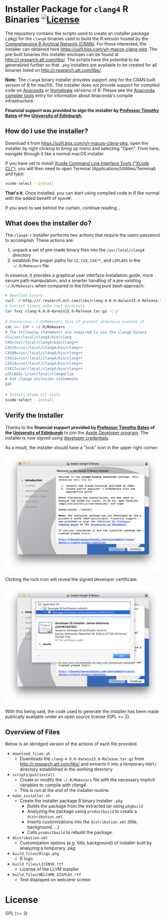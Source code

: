
# Installer Package for `clang4` R Binaries [![License](https://img.shields.io/badge/license-GPL%20%28%3E=%202%29-brightgreen.svg?style=flat)](http://www.gnu.org/licenses/gpl-2.0.html)

The repository contains the scripts used to create an installer package (.pkg)
for the `clang4` binaries used to build the _R_ version hosted by the 
[Comprehensive R Archival Network (CRAN)](https://cran.r-project.org/bin/macosx/). 
For those interested, the installer can obtained
here <https://uofi.box.com/v/r-macos-clang-pkg>. The pre-built binaries this
installer encloses can be found at <http://r.research.att.com/libs/>. The scripts 
have the potential to be generalized further so that `.pkg` installers are available 
to be created for all binaries listed on <http://r.research.att.com/libs/>.

**Note:** The `clang4` binary installer provides support _only_ for the CRAN built version
of _R_ for macOS. The installer does _not_ provide support for compiled code on 
[Anaconda](https://anaconda.org/) or [Homebrew](https://brew.sh/) versions of _R_.
Please see the [Anaconda compiler tools](https://conda.io/docs/user-guide/tasks/build-packages/compiler-tools.html) 
entry for information about Anaconda's compile infrastructure.

**Financial support was provided to sign the installer by [Professor Timothy Bates](http://www.ed.ac.uk/profile/timothy-bates) of the [University of Edinburgh](http://www.ed.ac.uk/).**

## How do I use the installer?

Download it from <https://uofi.box.com/v/r-macos-clang-pkg>, open the installer by right clicking to bring up menu and selecting "Open". From here, navigate through it like a normal macOS installer.

If you have yet to install [Xcode Command Line Interface Tools ("Xcode CLI")](https://developer.apple.com/library/content/technotes/tn2339/_index.html#//apple_ref/doc/uid/DTS40014588-CH1-WHAT_IS_THE_COMMAND_LINE_TOOLS_PACKAGE_), you will then need to open Terminal (Applications/Utilities/Terminal) and type:

```bash
xcode-select --install
```

**That's it.** Once installed, you can start using compiled code
in _R_ like normal with the added benefit of `OpenMP`.

If you want to see behind the curtain, continue reading...

## What does the installer do?

The `clang4-r` installer performs two actions that require
the users password to accomplish. These actions are:

1. unpack a set of pre-made binary files into 
    the `/usr/local/clang4` directory
2. establish the proper paths for `CC`, `CXX`, `CXX**`,
    and `LDFLAGS` in the  `~/.R/Makevars` file

In essence, it provides a graphical user interface installation guide,
more secure path manipulation, and a smarter handling of a pre-existing `~/.R/Makevars`
when compared to the following pure _bash_ approach:

```bash
# Download binary
curl -O http://r.research.att.com/libs/clang-4.0.0-darwin15.6-Release.tar.gz
# Extract binary onto root directory
tar fvxz clang-4.0.0-darwin15.6-Release.tar.gz -C /

# Overwrites ~/.R/Makevars file if present otherwise creates it
cat <<- EOF > ~/.R/Makevars
# The following statements are required to use the clang4 binary
CC=/usr/local/clang4/bin/clang
CXX=/usr/local/clang4/bin/clang++
CXX1X=/usr/local/clang4/bin/clang++
CXX98=/usr/local/clang4/bin/clang++
CXX11=/usr/local/clang4/bin/clang++
CXX14=/usr/local/clang4/bin/clang++
CXX17=/usr/local/clang4/bin/clang++
LDFLAGS=-L/usr/local/clang4/lib
# End clang4 inclusion statements
EOF

# Install Xcode CLI tools
xcode-select --install
```

## Verify the Installer

Thanks to the **financial support provided by [Professor Timothy Bates](http://www.ed.ac.uk/profile/timothy-bates) of
the [University of Edinburgh](http://www.ed.ac.uk/)** to join the [Apple Developer program](https://developer.apple.com/).
The installer is now signed using [developer credentials](https://developer.apple.com/library/content/documentation/IDEs/Conceptual/AppDistributionGuide/MaintainingCertificates/MaintainingCertificates.html).

As a result, the installer should have a "lock" icon in the upper right corner:

![Signed Installer Lock Icon](readme_img/lock_icon.png)

Clicking the lock icon will reveal the signed developer certificate:

![Signed Developer Certificate](readme_img/signed_certificate.png)

With this being said, the code used to generate the installer has been made publically available under an open source license (GPL >= 2). 

## Overview of Files

Below is an abridged version of the actions of each file provided.

- `download_files.sh`
   - Downloads the `clang-4.0.0-darwin15.6-Release.tar.gz` from
    <http://r.research.att.com/libs/> and extracts it into a temporary `ROOT/` directory 
	established in the working directory
- `scripts/postinstall`
   - Create or modify the `~/.R/Makevars` file with the necessary implicit variables
     to compile with _clang4_.
   - This is run at the _end_ of the installer routine.
- `make_installer.sh`
   - Create the installer package R binary installer `.pkg`
      - Builds the package from the extracted tar using `pkgbuild` 
      - Analyzing the package using `productbuild` to create a `distribution.xml`   
	  - Inserts customizations into the `distribution.xml` (title, background, ...)
	  - Calls `productbuild` to rebuild the package.
- `distribution.xml`
   - Customization options (e.g. title, background) of installer built by analyzing a temporary .pkg
- `build_files/Rlogo.png`
   - R logo
- `build_files/LICENSE.rtf`
   - License of the LLVM installer
- `build_files/WELCOME_DISPLAY.rtf`
   - Text displayed on welcome screen

# License

GPL (>= 2) 
